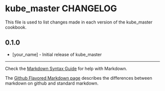 # kube_master CHANGELOG

This file is used to list changes made in each version of the kube_master cookbook.

## 0.1.0
- [your_name] - Initial release of kube_master

- - -
Check the [Markdown Syntax Guide](http://daringfireball.net/projects/markdown/syntax) for help with Markdown.

The [Github Flavored Markdown page](http://github.github.com/github-flavored-markdown/) describes the differences between markdown on github and standard markdown.
